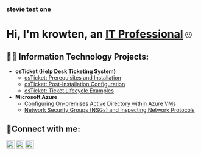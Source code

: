 ### stevie test one
<h1>Hi, I'm krowten, an <a href="https://linkedin.com/in/krowten">IT Professional</a>☺</h1>

<h2>👨‍💻 Information Technology Projects:</h2>

- <b>osTicket (Help Desk Ticketing System)</b>
  - [osTicket: Prerequisites and Installation](https://github.com/networksmurph/osticket-prereqs)
  - [osTicket: Post-Installation Configuration](https://github.com/networksmurph/post-install-config)
  - [osTicket: Ticket Lifecycle Examples](https://github.com/networksmurph/ticket-lifecycle)
- <b>Microsoft Azure</b>
  - [Configuring On-premises Active Directory within Azure VMs](https://github.com/networksmurph/configure-ad)
  - [Network Security Groups (NSGs) and Inspecting Network Protocols](https://github.com/networksmurph/azure-network-protocols)

<h2>🤳Connect with me:</h2>

[<img align="left" alt="networksmurph | Twitter" width="22px" src="https://cdn.jsdelivr.net/npm/simple-icons@v3/icons/twitter.svg" />][twitter]
[<img align="left" alt="networksmurph | LinkedIn" width="22px" src="https://cdn.jsdelivr.net/npm/simple-icons@v3/icons/linkedin.svg" />][linkedin]
[<img align="left" alt="networksmurph | Instagram" width="22px" src="https://cdn.jsdelivr.net/npm/simple-icons@v3/icons/instagram.svg" />][instagram]

[twitter]: https://twitter.com/networksmurph
[instagram]: https://www.instagram.com/networksmurph
[linkedin]: https://linkedin.com/in/networksmurph

